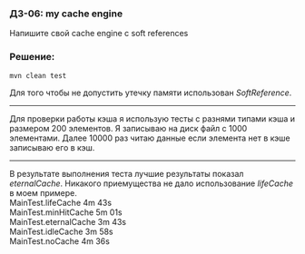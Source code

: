 ### ДЗ-06: my cache engine
Напишите свой cache engine с soft references

### Решение:
```
mvn clean test
```
Для того чтобы не допустить утечку памяти использован _SoftReference_.
***
Для проверки работы кэша я использую тесты с разнями типами кэша и размером 200 элементов.
Я записываю на диск файл с 1000 элементами. Далее 10000 раз читаю данные 
если элемента нет в кэше записываю его в кэш.
***
В результате выполнения теста лучшие результаты показал _eternalCache_.
Никакого приемущества не дало использование _lifeCache_ в моем примере.
<br/>
MainTest.lifeCache          4m 43s <br/>
MainTest.minHitCache        5m 01s<br/>
MainTest.eternalCache       3m 43s<br/>
MainTest.idleCache          3m 58s<br/>
MainTest.noCache            4m 36s
